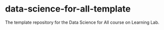 # data-science-for-all-template
The template repository for the Data Science for All course on Learning Lab.
